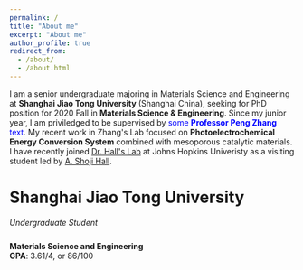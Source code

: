 ```yaml
---
permalink: /
title: "About me"
excerpt: "About me"
author_profile: true
redirect_from: 
  - /about/
  - /about.html
---
```


I am a senior undergraduate majoring in Materials Science and Engineering at **Shanghai Jiao Tong University** (Shanghai China), seeking for PhD position for 2020 Fall in **Materials Science & Engineering**. Since my junior year, I am priviledged to be supervised by <span style="color:blue">some **Professor Peng Zhang** text</span>. My recent work in Zhang's Lab focused on **Photoelectrochemical Energy Conversion System** combined with mesoporous catalytic materials. I have recently joined [Dr. Hall's Lab](https://engineering.jhu.edu/hall "Dr. Hall's Lab") at Johns Hopkins Univeristy as a visiting student led by [A. Shoji Hall](https://scholar.google.com.hk/citations?user=L98xBPAAAAAJ&hl=zh-CN&oi=ao).

# **Shanghai Jiao Tong University**  
*Undergraduate Student*                       $$\tag{Sept 2016 - July 2020}$$  
**Materials Science and Engineering**  
**GPA**: 3.61/4, or 86/100  
